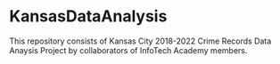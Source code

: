 # KansasDataAnalysis
This repository consists of Kansas City 2018-2022 Crime Records Data Anaysis Project by collaborators of InfoTech Academy members. 
